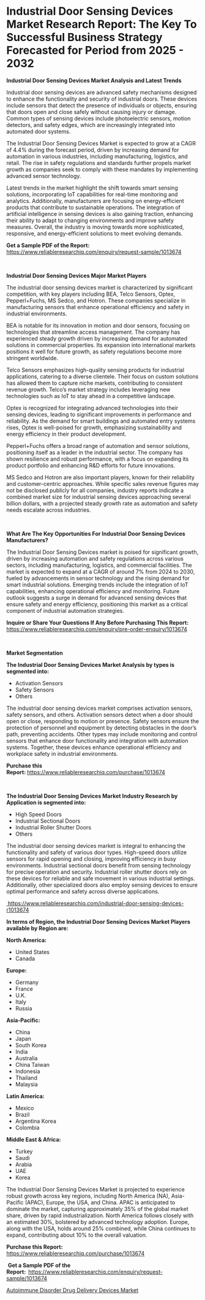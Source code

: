 <p><h1>Industrial Door Sensing Devices Market Research Report: The Key To Successful Business Strategy Forecasted for Period from 2025 - 2032</h1></p><p><strong>Industrial Door Sensing Devices Market Analysis and Latest Trends</strong></p>
<p><p>Industrial door sensing devices are advanced safety mechanisms designed to enhance the functionality and security of industrial doors. These devices include sensors that detect the presence of individuals or objects, ensuring that doors open and close safely without causing injury or damage. Common types of sensing devices include photoelectric sensors, motion detectors, and safety edges, which are increasingly integrated into automated door systems.</p><p>The Industrial Door Sensing Devices Market is expected to grow at a CAGR of 4.4% during the forecast period, driven by increasing demand for automation in various industries, including manufacturing, logistics, and retail. The rise in safety regulations and standards further propels market growth as companies seek to comply with these mandates by implementing advanced sensor technology.</p><p>Latest trends in the market highlight the shift towards smart sensing solutions, incorporating IoT capabilities for real-time monitoring and analytics. Additionally, manufacturers are focusing on energy-efficient products that contribute to sustainable operations. The integration of artificial intelligence in sensing devices is also gaining traction, enhancing their ability to adapt to changing environments and improve safety measures. Overall, the industry is moving towards more sophisticated, responsive, and energy-efficient solutions to meet evolving demands.</p></p>
<p><strong>Get a Sample PDF of the Report:&nbsp;</strong> <a href="https://www.reliableresearchiq.com/enquiry/request-sample/1013674?utm_campaign=1720&utm_medium=2&utm_source=Github&utm_content=ia&utm_term=25032025&utm_id=industrial-door-sensing-devices">https://www.reliableresearchiq.com/enquiry/request-sample/1013674</a></p>
<p>&nbsp;</p>
<p><strong>Industrial Door Sensing Devices Major Market Players</strong></p>
<p><p>The industrial door sensing devices market is characterized by significant competition, with key players including BEA, Telco Sensors, Optex, Pepperl+Fuchs, MS Sedco, and Hotron. These companies specialize in manufacturing sensors that enhance operational efficiency and safety in industrial environments.</p><p>BEA is notable for its innovation in motion and door sensors, focusing on technologies that streamline access management. The company has experienced steady growth driven by increasing demand for automated solutions in commercial properties. Its expansion into international markets positions it well for future growth, as safety regulations become more stringent worldwide.</p><p>Telco Sensors emphasizes high-quality sensing products for industrial applications, catering to a diverse clientele. Their focus on custom solutions has allowed them to capture niche markets, contributing to consistent revenue growth. Telco’s market strategy includes leveraging new technologies such as IoT to stay ahead in a competitive landscape.</p><p>Optex is recognized for integrating advanced technologies into their sensing devices, leading to significant improvements in performance and reliability. As the demand for smart buildings and automated entry systems rises, Optex is well-poised for growth, emphasizing sustainability and energy efficiency in their product development.</p><p>Pepperl+Fuchs offers a broad range of automation and sensor solutions, positioning itself as a leader in the industrial sector. The company has shown resilience and robust performance, with a focus on expanding its product portfolio and enhancing R&D efforts for future innovations.</p><p>MS Sedco and Hotron are also important players, known for their reliability and customer-centric approaches. While specific sales revenue figures may not be disclosed publicly for all companies, industry reports indicate a combined market size for industrial sensing devices approaching several billion dollars, with a projected steady growth rate as automation and safety needs escalate across industries.</p></p>
<p>&nbsp;</p>
<p><strong>What Are The Key Opportunities For Industrial Door Sensing Devices Manufacturers?</strong></p>
<p><p>The Industrial Door Sensing Devices market is poised for significant growth, driven by increasing automation and safety regulations across various sectors, including manufacturing, logistics, and commercial facilities. The market is expected to expand at a CAGR of around 7% from 2024 to 2030, fueled by advancements in sensor technology and the rising demand for smart industrial solutions. Emerging trends include the integration of IoT capabilities, enhancing operational efficiency and monitoring. Future outlook suggests a surge in demand for advanced sensing devices that ensure safety and energy efficiency, positioning this market as a critical component of industrial automation strategies.</p></p>
<p><strong>Inquire or Share Your Questions If Any Before Purchasing This Report:</strong> <a href="https://www.reliableresearchiq.com/enquiry/pre-order-enquiry/1013674?utm_campaign=1720&utm_medium=2&utm_source=Github&utm_content=ia&utm_term=25032025&utm_id=industrial-door-sensing-devices">https://www.reliableresearchiq.com/enquiry/pre-order-enquiry/1013674</a></p>
<p>&nbsp;</p>
<p><strong>Market Segmentation</strong></p>
<p><strong>The Industrial Door Sensing Devices Market Analysis by types is segmented into:</strong></p>
<p><ul><li>Activation Sensors</li><li>Safety Sensors</li><li>Others</li></ul></p>
<p><p>The industrial door sensing devices market comprises activation sensors, safety sensors, and others. Activation sensors detect when a door should open or close, responding to motion or presence. Safety sensors ensure the protection of personnel and equipment by detecting obstacles in the door’s path, preventing accidents. Other types may include monitoring and control sensors that enhance door functionality and integration with automation systems. Together, these devices enhance operational efficiency and workplace safety in industrial environments.</p></p>
<p><strong>Purchase this Report:&nbsp;</strong><a href="https://www.reliableresearchiq.com/purchase/1013674?utm_campaign=1720&utm_medium=2&utm_source=Github&utm_content=ia&utm_term=25032025&utm_id=industrial-door-sensing-devices">https://www.reliableresearchiq.com/purchase/1013674</a></p>
<p>&nbsp;</p>
<p><strong>The Industrial Door Sensing Devices Market Industry Research by Application is segmented into:</strong></p>
<p><ul><li>High Speed Doors</li><li>Industrial Sectional Doors</li><li>Industrial Roller Shutter Doors</li><li>Others</li></ul></p>
<p><p>The industrial door sensing devices market is integral to enhancing the functionality and safety of various door types. High-speed doors utilize sensors for rapid opening and closing, improving efficiency in busy environments. Industrial sectional doors benefit from sensing technology for precise operation and security. Industrial roller shutter doors rely on these devices for reliable and safe movement in various industrial settings. Additionally, other specialized doors also employ sensing devices to ensure optimal performance and safety across diverse applications.</p></p>
<p><a href="https://www.reliableresearchiq.com/industrial-door-sensing-devices-r1013674?utm_campaign=1720&utm_medium=2&utm_source=Github&utm_content=ia&utm_term=25032025&utm_id=industrial-door-sensing-devices">&nbsp;https://www.reliableresearchiq.com/industrial-door-sensing-devices-r1013674</a></p>
<p><strong>In terms of Region, the Industrial Door Sensing Devices Market Players available by Region are:</strong></p>
<p>
    <p> <strong> North America: </strong>
        <ul>
            <li>United States</li>
            <li>Canada</li>
        </ul>
        </p> 
    <p> <strong> Europe: </strong>
        <ul>
            <li>Germany</li>
            <li>France</li>
            <li>U.K.</li>
            <li>Italy</li>
            <li>Russia</li>
        </ul>
        </p> 
    <p> <strong> Asia-Pacific: </strong>
        <ul>
            <li>China</li>
            <li>Japan</li>
            <li>South Korea</li>
            <li>India</li>
            <li>Australia</li>
            <li>China Taiwan</li>
            <li>Indonesia</li>
            <li>Thailand</li>
            <li>Malaysia</li>
        </ul>
        </p> 
    <p> <strong> Latin America: </strong>
        <ul>
            <li>Mexico</li>
            <li>Brazil</li>
            <li>Argentina Korea</li>
            <li>Colombia</li>
        </ul>
        </p> 
    <p> <strong> Middle East & Africa: </strong>
        <ul>
            <li>Turkey</li>
            <li>Saudi</li>
            <li>Arabia</li>
            <li>UAE</li>
            <li>Korea</li>
        </ul>
    </p>
    </p>
<p><p>The Industrial Door Sensing Devices Market is projected to experience robust growth across key regions, including North America (NA), Asia-Pacific (APAC), Europe, the USA, and China. APAC is anticipated to dominate the market, capturing approximately 35% of the global market share, driven by rapid industrialization. North America follows closely with an estimated 30%, bolstered by advanced technology adoption. Europe, along with the USA, holds around 25% combined, while China continues to expand, contributing about 10% to the overall valuation.</p></p>
<p><strong>Purchase this Report: </strong><a href="https://www.reliableresearchiq.com/purchase/1013674?utm_campaign=1720&utm_medium=2&utm_source=Github&utm_content=ia&utm_term=25032025&utm_id=industrial-door-sensing-devices">https://www.reliableresearchiq.com/purchase/1013674</a></p>
<p>&nbsp;<strong>Get a Sample PDF of the Report:&nbsp;&nbsp;</strong><a href="https://www.reliableresearchiq.com/enquiry/request-sample/1013674?utm_campaign=1720&utm_medium=2&utm_source=Github&utm_content=ia&utm_term=25032025&utm_id=industrial-door-sensing-devices">https://www.reliableresearchiq.com/enquiry/request-sample/1013674</a></p>
<p><strong></strong></p>
<p><p><a href="https://github.com/bramsklizas/Market-Research-Report-List-1/blob/main/autoimmune-disorder-drug-delivery-devices-market.md?utm_campaign=1720&utm_medium=2&utm_source=Github&utm_content=ia&utm_term=25032025&utm_id=industrial-door-sensing-devices">Autoimmune Disorder Drug Delivery Devices Market</a></p></p>
